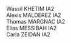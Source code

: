 Wassil KHETIM IA2<br>
Alexis MALDEREZ IA2<br>
Thomas MARGNAC IA2<br>
Elias MESSIBAH IA2<br>
Carla ZEIDAN IA2
